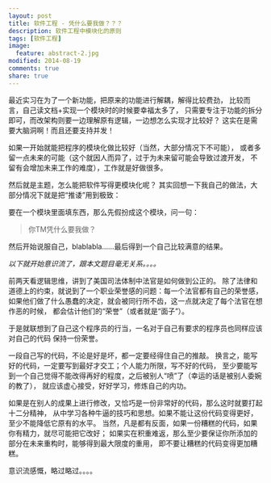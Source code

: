 ```yaml
---
layout: post
title: 软件工程 - 凭什么要我做？？？
description: 软件工程中模块化的原则
tags: [软件工程]
image: 
  feature: abstract-2.jpg
modified: 2014-08-19
comments: true
share: true
---
```


最近实习在为了一个新功能，把原来的功能进行解耦，解得比较费劲，
比较而言，自己读文档+实现一个模块时的时候要幸福太多了，
只需要专注于功能的拆分即可，而改架构则要一边理解原有逻辑，一边想怎么实现才比较好？
这实在是需要大脑洞啊！而且还要支持并发！

如果一开始就能把程序的模块化做比较好（当然，大部分情况下不可能），
或者多留一点未来的可能（这个就因人而异了，过于为未来留可能会导致过渡开发，
不留有会增加未来工作的难度），工作就是好做很多。

然后就是主题，怎么能把软件写得更模块化呢？
其实回想一下我自己的做法，大部分情况下就是把“推诿”用到极致：

要在一个模块里面填东西，那么先假扮成这个模块，问一句：

> 你TM凭什么要我做？

然后开始说服自己，blablabla……最后得到一个自己比较满意的结果。



*以下就开始意识流了，跟本文题目毫无关系。。。。*

前两天看逻辑思维，讲到了美国司法体制中法官是如何做到公正的。
除了法律和道德上的约束，就说到了一个职业荣誉感的问题：每一个法官都有自己的荣誉感，
如果他们做了什么愚蠢的决定，就会被同行所不齿，这一点就决定了每个法官在想作恶的时候，
都会估计他们的“荣誉”（或者就是“面子”）。

于是就联想到了自己这个程序员的行当，一名对于自己有要求的程序员也同样应该对自己的代码
保持一份荣誉。

一段自己写的代码，不论是好是坏，都一定要经得住自己的推敲。
换言之，能写好的代码，一定要写到最好才交工；个人能力所限，写不好的代码，
至少要能写到一个自己觉得不能改得再好的程度，之后被别人“喷”了（幸运的话是被别人委婉的教了），
就应该虚心接受，好好学习，修炼自己的内功。

如果是在别人的成果上进行修改，又恰巧是一份非常好的代码，那么这时就要打起十二分精神，
从中学习各种牛逼的技巧和思想。如果不能让这份代码变得更好，至少不能降低它原有的水平。
当然，凡是都有反面，如果一份糟糕的代码，如果你有精力，就尽可能把它改好；
如果实在积重难返，那么至少要保证你所添加的部分在未来重构时，能够得到最大限度的重用，
即不要让糟糕的代码变得更加糟糕。

意识流感慨，略过略过。。。。

